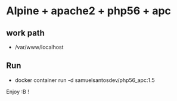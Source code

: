 # Alpine + apache2 + php56 + apc

## work path 
  * /var/www/localhost

## Run
  * docker container run -d samuelsantosdev/php56_apc:1.5

Enjoy :B !
